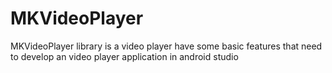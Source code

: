 # MKVideoPlayer
MKVideoPlayer library is a video player have some basic features that need to develop an video player application in android studio
